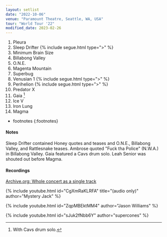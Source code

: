 ```yaml
---
layout: setlist
date: "2022-10-06"
venue: "Paramount Theatre, Seattle, WA, USA"
tour: "World Tour '22"
modified_date: 2023-02-26
---
```



 1. Pleura
 2. Sleep Drifter
    {% include segue.html type=">" %}
 3. Minimum Brain Size
 4. Billabong Valley
 5. O.N.E.
 6. Magenta Mountain
 7. Superbug
 8. Venusian 1
    {% include segue.html type=">" %}
 9. Perihelion
    {% include segue.html type=">" %}
10. Predator X
11. Gaia
    [^1]
12. Ice V
13. Iron Lung
14. Magma

<!--snippet-->
* footnotes
{:footnotes}
[^1]: With Cavs drum solo.


#### Notes

Sleep Drifter contained Honey quotes and teases and O.N.E., Billabong Valley, and Rattlesnake teases. Ambrose quoted "Fuck tha Police" (N.W.A.) in Billabong Valley. Gaia featured a Cavs drum solo. Leah Senior was shouted out before Magma.


#### Recordings

[Archive.org: Whole concert as a single track](https://archive.org/details/kglw2022-10-06)

{% include youtube.html id="CgXmRaKLRFA" title="(audio only)" author="Mystery Jack" %}

{% include youtube.html id="ZqpMBEktMM4" author="Jason Williams" %}

{% include youtube.html id="sJuk2fNbb6Y" author="supercones" %}
